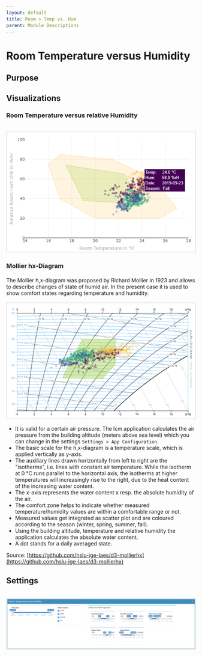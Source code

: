 ```yaml
---
layout: default
title: Room > Temp vs. Hum
parent: Module Descriptions
---
```


# Room Temperature versus Humidity
## Purpose

## Visualizations
### Room Temperature versus relative Humidity
<br>
<img src="roomTempHum_02.PNG" alt="Room Temperature versus relative Humidity" style="border:1px solid lightgrey"/>
<br>

### Mollier hx-Diagram
#### 
The Mollier h,x-diagram was proposed by Richard Mollier in 1923 and allows to describe changes of state of humid air. In the present case it is used to show comfort states regarding temperature and humidity.
<br><br>
<img src="roomTempHum_01.PNG" alt="mollier hx-Diagram" style="border:1px solid lightgrey"/>
<br>
- It is valid for a certain air pressure. The lcm application calculates the air pressure from the building altitude (meters above sea level) which you can change in the settings `Settings > App Configuration`.
- The basic scale for the h,x-diagram is a temperature scale, which is applied vertically as y-axis.
- The auxiliary lines drawn horizontally from left to right are the "isotherms", i.e. lines with constant air temperature. While the isotherm at 0 °C runs parallel to the horizontal axis, the isotherms at higher temperatures will increasingly rise to the right, due to the heat content of the increasing water content.
- The x-axis represents the water content x resp. the absolute humidity of the air.
- The comfort zone helps to indicate whether measured temperature/humidity values are within a comfortable range or not.
- Measured values get integrated as scatter plot and are coloured according to the season (winter, spring, summer, fall).
- Using the building altitude, temperature and relative humidity the application calculates the absolute water content.
- A dot stands for a daily averaged state.

Source: [https://github.com/hslu-ige-laes/d3-mollierhx](https://github.com/hslu-ige-laes/d3-mollierhx)

## Settings
<br>
<img src="roomTempHum_03.PNG" alt="Settings" style="border:1px solid lightgrey"/>
<br>